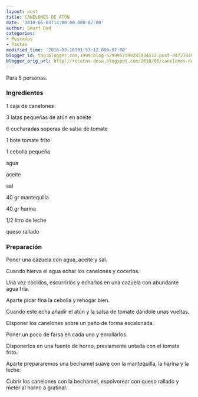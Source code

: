 ```yaml
---
layout: post
title: CANELONES DE ATÚN
date: '2010-06-03T14:00:00.000-07:00'
author: Smurf Dad
categories:
- Pescados
- Pastas
modified_time: '2016-03-16T01:53:12.890-07:00'
blogger_id: tag:blogger.com,1999:blog-5299957599287034512.post-4472784925000146983
blogger_orig_url: http://recetas-desa.blogspot.com/2010/06/canelones-de-atun.html
---
```


Para 5 personas.

<h3>Ingredientes</h3>


1 caja de canelones

3 latas peque&ntilde;as de at&uacute;n en aceite

6 cucharadas soperas de salsa de tomate

1 bote tomate frito

1 cebolla peque&ntilde;a

agua

aceite

sal

40 gr mantequilla

40 gr harina

1/2 litro de leche

queso rallado

<h3>Preparaci&oacute;n</h3>


Poner una cazuela con agua, aceite y sal.

Cuando hierva el agua echar los canelones y cocerlos.

Una vez cocidos, escurrirlos y echarlos en una cazuela con abundante agua fr&iacute;a.

Aparte picar fina la cebolla y rehogar bien.

Cuando este echa a&ntilde;adir el at&uacute;n y la salsa de tomate d&aacute;ndole unas vueltas.

Disponer los canelones sobre un pa&ntilde;o de forma escalonada.

Poner un poco de farsa en cada uno y enrollarlos.

Disponerlos en una fuente de horno, previamente untada con el tomate frito.

Aparte prepararemos una bechamel suave con la mantequilla, la harina y la leche.

Cubrir los canelones con la bechamel, espolvorear con queso rallado y meter al horno a gratinar.

